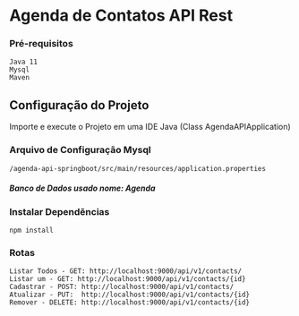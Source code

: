 # Agenda de Contatos API Rest

### Pré-requisitos
```
Java 11
Mysql
Maven
```
## Configuração do Projeto

Importe e execute o Projeto em uma IDE Java (Class AgendaAPIApplication)

### Arquivo de Configuração Mysql
```
/agenda-api-springboot/src/main/resources/application.properties
```
##### Banco de Dados usado nome: Agenda

### Instalar Dependẽncias
```
npm install
```

### Rotas
```
Listar Todos - GET: http://localhost:9000/api/v1/contacts/
Listar um - GET: http://localhost:9000/api/v1/contacts/{id}
Cadastrar - POST: http://localhost:9000/api/v1/contacts/
Atualizar - PUT:  http://localhost:9000/api/v1/contacts/{id}
Remover - DELETE: http://localhost:9000/api/v1/contacts/{id}
```